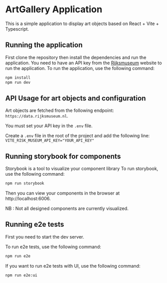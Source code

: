 # ArtGallery Application

This is a simple application to display art objects based on React + Vite + Typescript.

## Running the application

First clone the repository then install the dependencies and run the application.
You need to have an API key from the [Rijksmuseum](https://www.rijksmuseum.nl) website to run the application.
To run the application, use the following command:

```bash
npm install
npm run dev
```

## API Usage for art objects and configuration

Art objects are fetched from the following endpoint: `https://data.rijksmuseum.nl`.

You must set your API key in the `.env` file.

Create a `.env` file in the root of the project and add the following line:
`VITE_RISK_MUSEUM_API_KEY="YOUR_API_KEY"`

## Running storybook for components

Storybook is a tool to visualize your component library
To run storybook, use the following command:

```bash
npm run storybook
```

Then you can view your components in the browser at http://localhost:6006.

NB : Not all designed components are currently visualized.

## Running e2e tests

First you need to start the dev server.

To run e2e tests, use the following command:

```bash
npm run e2e
```

If you want to run e2e tests with UI, use the following command:

```bash
npm run e2e:ui
```
